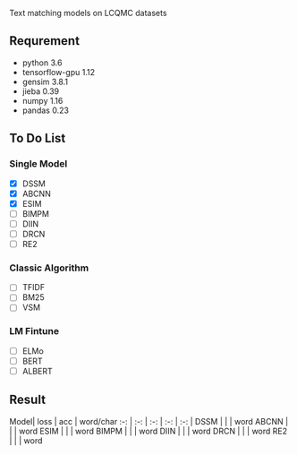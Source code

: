 Text matching models on LCQMC datasets

## Requrement
- python 3.6
- tensorflow-gpu 1.12
- gensim 3.8.1
- jieba 0.39
- numpy 1.16
- pandas 0.23

## To Do List
### Single Model
- [x] DSSM
- [x] ABCNN
- [x] ESIM
- [ ] BIMPM
- [ ] DIIN
- [ ] DRCN
- [ ] RE2
### Classic Algorithm
- [ ] TFIDF
- [ ] BM25
- [ ] VSM
### LM Fintune
- [ ] ELMo
- [ ] BERT
- [ ] ALBERT

## Result
Model| loss | acc | word/char 
:-: | :-: | :-: | :-: | :-: |
DSSM |  |  | word 
ABCNN |  |  | word 
ESIM |  |  | word 
BIMPM |  |  | word 
DIIN |  |  | word 
DRCN |  |  | word 
RE2 |  |  | word 
